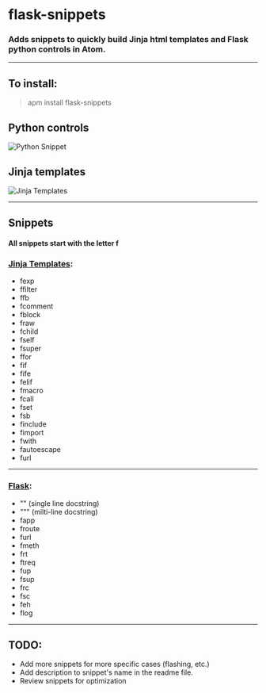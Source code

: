 # flask-snippets


### Adds snippets to quickly build Jinja html templates and Flask python controls in Atom.

***
## To install:
> apm install flask-snippets

## Python controls
![Python Snippet](https://ibin.co/2waIulh067f4.gif)



## Jinja templates

![Jinja Templates](https://ibin.co/2waLnfYDHVrc.gif)

***

## Snippets
#### All snippets start with the letter f

### [Jinja Templates]( http://jinja.pocoo.org/docs/dev/templates/):
* fexp
* ffilter
* ffb
* fcomment
* fblock
* fraw
* fchild
* fself
* fsuper
* ffor
* fif
* fife
* felif
* fmacro
* fcall
* fset
* fsb
* finclude
* fimport
* fwith
* fautoescape
* furl

***

### [Flask](http://flask.pocoo.org/docs/0.11/quickstart/):
* "" (single line docstring)
* """ (milti-line docstring)
* fapp
* froute
* furl
* fmeth
* frt
* ftreq
* fup
* fsup
* frc
* fsc
* feh
* flog

***

## TODO:
- Add more snippets for more specific cases (flashing, etc.)
- Add description to snippet's name in the readme file.
- Review snippets for optimization
